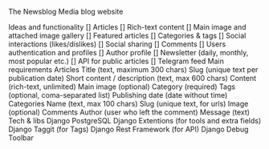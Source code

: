 The Newsblog
Media blog website

Ideas and functionality
[] Articles
[] Rich-text content
[] Main image and attached image gallery
[] Featured articles
[] Categories & tags
[] Social interactions (likes/dislikes)
[] Social sharing
[] Comments
[] Users authentication and profiles
[] Author profile
[] Newsletter (daily, monthly, most popular etc.)
[] API for public articles
[] Telegram feed
Main requirements
Articles
Title (text, maximum 300 chars)
Slug (unique text per publication date)
Short content / description (text, max 600 chars)
Content (rich-text, unlimited)
Main image (optional)
Category (required)
Tags (optional, coma-separated list)
Publishing date (date without time)
Categories
Name (text, max 100 chars)
Slug (unique text, for urls)
Image (optional)
Comments
Author (user who left the comment)
Message (text)
Tech & libs
Django
PostgreSQL
Django Extentions (for tools and extra fields)
Django Taggit (for Tags)
Django Rest Framework (for API)
Django Debug Toolbar
